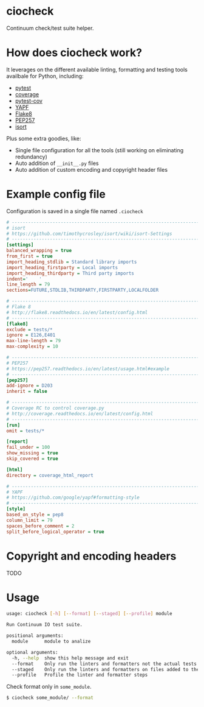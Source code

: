 # ciocheck
Continuum check/test suite helper.

# How does ciocheck work?

It leverages on the different available linting, formatting and testing tools 
availbale for Python, including:
- [pytest]()
- [coverage]()
- [pytest-cov]()
- [YAPF]()
- [Flake8]()
- [PEP257]()
- [isort]()

Plus some extra goodies, like:
- Single file configuration for all the tools (still working on eliminating 
  redundancy)
- Auto addition of `__init__.py` files
- Auto addition of custom encoding and copyright header files

# Example config file
Configuration is saved in a single file named `.ciocheck`

```ini
# -----------------------------------------------------------------------------
# isort
# https://github.com/timothycrosley/isort/wiki/isort-Settings
# -----------------------------------------------------------------------------
[settings]
balanced_wrapping = true
from_first = true
import_heading_stdlib = Standard library imports
import_heading_firstparty = Local imports
import_heading_thirdparty = Third party imports
indent='    '
line_length = 79
sections=FUTURE,STDLIB,THIRDPARTY,FIRSTPARTY,LOCALFOLDER

# -----------------------------------------------------------------------------
# Flake 8
# http://flake8.readthedocs.io/en/latest/config.html
# -----------------------------------------------------------------------------
[flake8]
exclude = tests/*
ignore = E126,E401
max-line-length = 79
max-complexity = 10

# -----------------------------------------------------------------------------
# PEP257
# https://pep257.readthedocs.io/en/latest/usage.html#example
# -----------------------------------------------------------------------------
[pep257]
add-ignore = D203
inherit = false

# -----------------------------------------------------------------------------
# Coverage RC to control coverage.py
# http://coverage.readthedocs.io/en/latest/config.html
# -----------------------------------------------------------------------------
[run]
omit = tests/*

[report]
fail_under = 100
show_missing = true
skip_covered = true

[html]
directory = coverage_html_report

# -----------------------------------------------------------------------------
# YAPF
# https://github.com/google/yapf#formatting-style
# -----------------------------------------------------------------------------
[style]
based_on_style = pep8
column_limit = 79
spaces_before_comment = 2
split_before_logical_operator = true
```

# Copyright and encoding headers

TODO

# Usage

```bash
usage: ciocheck [-h] [--format] [--staged] [--profile] module

Run Continuum IO test suite.

positional arguments:
  module      module to analize

optional arguments:
  -h, --help  show this help message and exit
  --format    Only run the linters and formatters not the actual tests
  --staged    Only run the linters and formatters on files added to the commit
  --profile   Profile the linter and formatter steps
```

Check format only in `some_module`.

```bash
$ ciocheck some_module/ --format
```

